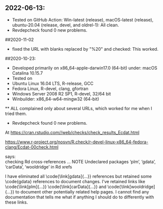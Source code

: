 ## 2022-06-13: 
* Tested on GitHub Action: Win-latest (release), macOS-latest (release), ubuntu-20.04 (release, devel, and oldrel-1):  All clean. 
* Revdepcheck found 0 new problems.  

##2020-11-02
* fixed the URL with blanks replaced by "\%20" and checked:  This worked.  

##2020-10-23:  
* Developed primarily on x86_64-apple-darwin17.0 (64-bit) under: macOS Catalina 10.15.7
* Tested on 
* Ubuntu Linux 16.04 LTS, R-release, GCC
* Fedora Linux, R-devel, clang, gfortran
*	Windows Server 2008 R2 SP1, R-devel, 32/64 bit
* Winbuilder:  x86_64-w64-mingw32 (64-bit)

** ALL complained only about several URLs, which worked for me when I tried them.  

* Revdepcheck found 0 new problems.  

At
https://cran.rstudio.com//web/checks/check_results_Ecdat.html 

https://www.r-project.org/nosvn/R.check/r-devel-linux-x86_64-fedora-clang/Ecdat-00check.html

says:  
checking Rd cross-references ... NOTE
Undeclared packages ‘plm’, ‘gdata’, ‘carData’, ‘wooldridge’ in Rd xrefs

I have eliminated all \code{\link[gdata]{...}} references but retained some \code{gdata} references to document changes.  I've retained links like \code{\link[plm]{...}} \code{\link[carData]{...}} and \code{\link[wooldridge]{...}} to document other potentially related help pages.  I cannot find any documentation that tells me what if anything I should do to differently with these links.  



